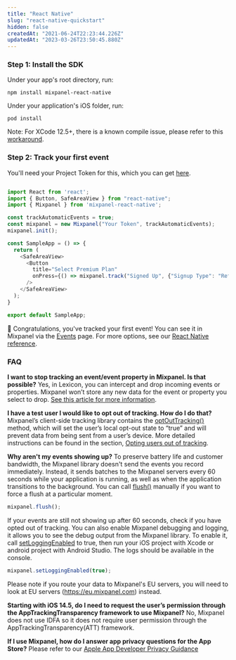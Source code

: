 ```yaml
---
title: "React Native"
slug: "react-native-quickstart"
hidden: false
createdAt: "2021-06-24T22:23:44.226Z"
updatedAt: "2023-03-26T23:50:45.880Z"
---
```

### Step 1: Install the SDK
Under your app's root directory, run:

```
npm install mixpanel-react-native
```

Under your application's iOS folder, run:

```
pod install
```

Note: For XCode 12.5+, there is a known compile issue, please refer to this [workaround](https://github.com/mixpanel/mixpanel-react-native/issues/43#issuecomment-829599732).

### Step 2: Track your first event

You'll need your Project Token for this, which you can get [here](https://mixpanel.com/settings/project). 

```javascript

import React from 'react';
import { Button, SafeAreaView } from "react-native";
import { Mixpanel } from 'mixpanel-react-native';

const trackAutomaticEvents = true;
const mixpanel = new Mixpanel("Your Token", trackAutomaticEvents);
mixpanel.init();

const SampleApp = () => {
  return (
    <SafeAreaView>
      <Button
        title="Select Premium Plan"
        onPress={() => mixpanel.track("Signed Up", {"Signup Type": "Referral"})}
      />
    </SafeAreaView>
  );
}

export default SampleApp;
```

🎉 Congratulations, you've tracked your first event! You can see it in Mixpanel via the [Events](https://mixpanel.com/report/events) page. For more options, see our [React Native reference](doc:react-native).


### FAQ

**I want to stop tracking an event/event property in Mixpanel. Is that possible?**
Yes, in Lexicon, you can intercept and drop incoming events or properties. Mixpanel won’t store any new data for the event or property you select to drop.  [See this article for more information](https://help.mixpanel.com/hc/en-us/articles/360001307806#dropping-events-and-properties).

**I have a test user I would like to opt out of tracking. How do I do that?**
Mixpanel’s client-side tracking library contains the  [optOutTracking()](https://mixpanel.github.io/mixpanel-react-native/Mixpanel.html#optOutTracking)  method, which will set the user’s local opt-out state to “true” and will prevent data from being sent from a user’s device. More detailed instructions can be found in the section,  [Opting users out of tracking](https://developer.mixpanel.com/docs/react-native#opting-users-out-of-tracking).

**Why aren't my events showing up?**
To preserve battery life and customer bandwidth, the Mixpanel library doesn't send the events you record immediately. Instead, it sends batches to the Mixpanel servers every 60 seconds while your application is running, as well as when the application transitions to the background. You can call  [flush()](https://mixpanel.github.io/mixpanel-react-native/Mixpanel.html#flush)  manually if you want to force a flush at a particular moment.

```javascript
mixpanel.flush();
```

If your events are still not showing up after 60 seconds, check if you have opted out of tracking. You can also enable Mixpanel debugging and logging, it allows you to see the debug output from the Mixpanel library. To enable it, call  [setLoggingEnabled](https://mixpanel.github.io/mixpanel-react-native/Mixpanel.html#setLoggingEnabled)  to true, then run your iOS project with Xcode or android project with Android Studio. The logs should be available in the console.

```javascript
mixpanel.setLoggingEnabled(true);
```
Please note if you route your data to Mixpanel's EU servers, you will need to look at EU servers (https://eu.mixpanel.com) instead.

**Starting with iOS 14.5, do I need to request the user’s permission through the AppTrackingTransparency framework to use Mixpanel?**
No, Mixpanel does not use IDFA so it does not require user permission through the AppTrackingTransparency(ATT) framework.

**If I use Mixpanel, how do I answer app privacy questions for the App Store?**
Please refer to our  [Apple App Developer Privacy Guidance](https://mixpanel.com/legal/app-store-privacy-details/)
